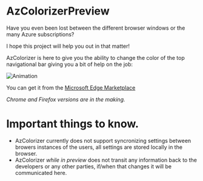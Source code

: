 # AzColorizerPreview

Have you even been lost between the different browser windows or the many Azure subscriptions?

I hope this project will help you out in that matter! 

AzColorizer is here to give you the ability to change the color of the top navigational bar giving you a bit of help on the job:

![Animation](https://github.com/sassdawe/AzColorizerPreview/assets/10754765/f33239fa-65e3-4eb2-bd6a-e12df3d390fa)


You can get it from the [Microsoft Edge Marketplace](https://bit.ly/AzColorizer)

*Chrome and Firefox versions are in the making.*

# Important things to know.

- AzColorizer currently does not support syncronizing settings between browers instances of the users, all settings are stored locally in the browser.
- AzColorizer _while in preview_ does not transit any information back to the developers or any other parties, if/when that changes it will be communicated here.    
